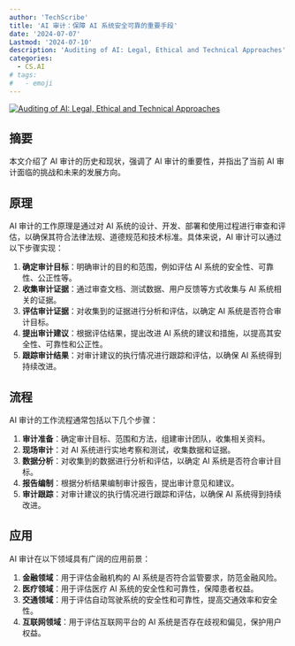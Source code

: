 ```yaml
---
author: 'TechScribe'
title: 'AI 审计：保障 AI 系统安全可靠的重要手段'
date: '2024-07-07'
Lastmod: '2024-07-10'
description: 'Auditing of AI: Legal, Ethical and Technical Approaches'
categories:
  - CS.AI
# tags:
#   - emoji
---
```


[![Auditing of AI: Legal, Ethical and Technical Approaches](https://arxiv-research-1301205113.cos.ap-guangzhou.myqcloud.com/images/2407.06235v1.pdf_0.jpg)](https://arxiv.org/abs/2407.06235v1)

## 摘要

本文介绍了 AI 审计的历史和现状，强调了 AI 审计的重要性，并指出了当前 AI 审计面临的挑战和未来的发展方向。<!--more-->

## 原理

AI 审计的工作原理是通过对 AI 系统的设计、开发、部署和使用过程进行审查和评估，以确保其符合法律法规、道德规范和技术标准。具体来说，AI 审计可以通过以下步骤实现：
1. **确定审计目标**：明确审计的目的和范围，例如评估 AI 系统的安全性、可靠性、公正性等。
2. **收集审计证据**：通过审查文档、测试数据、用户反馈等方式收集与 AI 系统相关的证据。
3. **评估审计证据**：对收集到的证据进行分析和评估，以确定 AI 系统是否符合审计目标。
4. **提出审计建议**：根据评估结果，提出改进 AI 系统的建议和措施，以提高其安全性、可靠性和公正性。
5. **跟踪审计结果**：对审计建议的执行情况进行跟踪和评估，以确保 AI 系统得到持续改进。

## 流程

AI 审计的工作流程通常包括以下几个步骤：
1. **审计准备**：确定审计目标、范围和方法，组建审计团队，收集相关资料。
2. **现场审计**：对 AI 系统进行实地考察和测试，收集数据和证据。
3. **数据分析**：对收集到的数据进行分析和评估，以确定 AI 系统是否符合审计目标。
4. **报告编制**：根据分析结果编制审计报告，提出审计意见和建议。
5. **审计跟踪**：对审计建议的执行情况进行跟踪和评估，以确保 AI 系统得到持续改进。

## 应用

AI 审计在以下领域具有广阔的应用前景：
1. **金融领域**：用于评估金融机构的 AI 系统是否符合监管要求，防范金融风险。
2. **医疗领域**：用于评估医疗 AI 系统的安全性和可靠性，保障患者权益。
3. **交通领域**：用于评估自动驾驶系统的安全性和可靠性，提高交通效率和安全性。
4. **互联网领域**：用于评估互联网平台的 AI 系统是否存在歧视和偏见，保护用户权益。